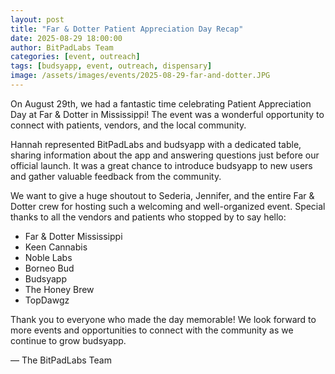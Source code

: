 ```yaml
---
layout: post
title: "Far & Dotter Patient Appreciation Day Recap"
date: 2025-08-29 18:00:00
author: BitPadLabs Team
categories: [event, outreach]
tags: [budsyapp, event, outreach, dispensary]
image: /assets/images/events/2025-08-29-far-and-dotter.JPG
---
```

On August 29th, we had a fantastic time celebrating Patient Appreciation Day at Far & Dotter in Mississippi! The event was a wonderful opportunity to connect with patients, vendors, and the local community.

Hannah represented BitPadLabs and budsyapp with a dedicated table, sharing information about the app and answering questions just before our official launch. It was a great chance to introduce budsyapp to new users and gather valuable feedback from the community.

We want to give a huge shoutout to Sederia, Jennifer, and the entire Far & Dotter crew for hosting such a welcoming and well-organized event. Special thanks to all the vendors and patients who stopped by to say hello:

- Far & Dotter Mississippi
- Keen Cannabis
- Noble Labs
- Borneo Bud
- Budsyapp
- The Honey Brew
- TopDawgz

Thank you to everyone who made the day memorable! We look forward to more events and opportunities to connect with the community as we continue to grow budsyapp.

— The BitPadLabs Team
